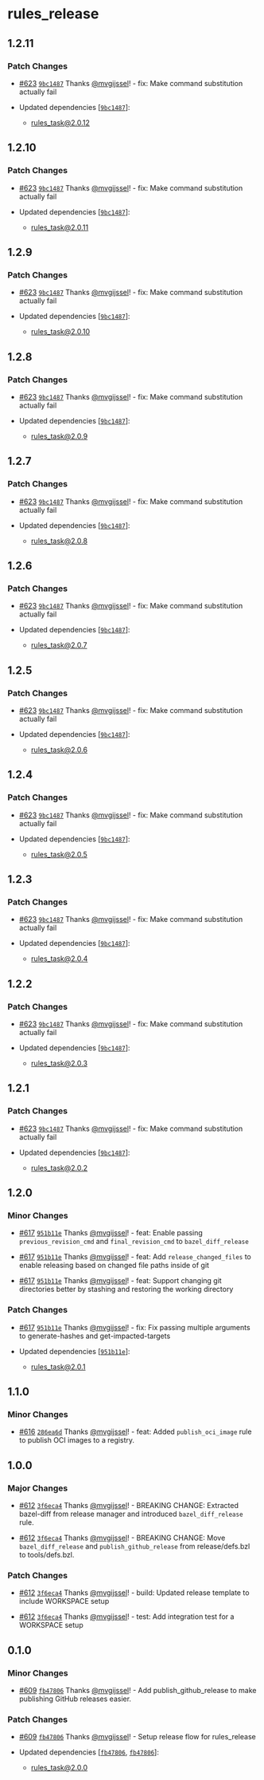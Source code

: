 # rules_release

## 1.2.11

### Patch Changes

- [#623](https://github.com/vgijssel/setup/pull/623) [`9bc1487`](https://github.com/vgijssel/setup/commit/9bc1487bee5d8e5d3d070f974ef695ac7407ffd7) Thanks [@mvgijssel](https://github.com/mvgijssel)! - fix: Make command substitution actually fail

- Updated dependencies [[`9bc1487`](https://github.com/vgijssel/setup/commit/9bc1487bee5d8e5d3d070f974ef695ac7407ffd7)]:
  - rules_task@2.0.12

## 1.2.10

### Patch Changes

- [#623](https://github.com/vgijssel/setup/pull/623) [`9bc1487`](https://github.com/vgijssel/setup/commit/9bc1487bee5d8e5d3d070f974ef695ac7407ffd7) Thanks [@mvgijssel](https://github.com/mvgijssel)! - fix: Make command substitution actually fail

- Updated dependencies [[`9bc1487`](https://github.com/vgijssel/setup/commit/9bc1487bee5d8e5d3d070f974ef695ac7407ffd7)]:
  - rules_task@2.0.11

## 1.2.9

### Patch Changes

- [#623](https://github.com/vgijssel/setup/pull/623) [`9bc1487`](https://github.com/vgijssel/setup/commit/9bc1487bee5d8e5d3d070f974ef695ac7407ffd7) Thanks [@mvgijssel](https://github.com/mvgijssel)! - fix: Make command substitution actually fail

- Updated dependencies [[`9bc1487`](https://github.com/vgijssel/setup/commit/9bc1487bee5d8e5d3d070f974ef695ac7407ffd7)]:
  - rules_task@2.0.10

## 1.2.8

### Patch Changes

- [#623](https://github.com/vgijssel/setup/pull/623) [`9bc1487`](https://github.com/vgijssel/setup/commit/9bc1487bee5d8e5d3d070f974ef695ac7407ffd7) Thanks [@mvgijssel](https://github.com/mvgijssel)! - fix: Make command substitution actually fail

- Updated dependencies [[`9bc1487`](https://github.com/vgijssel/setup/commit/9bc1487bee5d8e5d3d070f974ef695ac7407ffd7)]:
  - rules_task@2.0.9

## 1.2.7

### Patch Changes

- [#623](https://github.com/vgijssel/setup/pull/623) [`9bc1487`](https://github.com/vgijssel/setup/commit/9bc1487bee5d8e5d3d070f974ef695ac7407ffd7) Thanks [@mvgijssel](https://github.com/mvgijssel)! - fix: Make command substitution actually fail

- Updated dependencies [[`9bc1487`](https://github.com/vgijssel/setup/commit/9bc1487bee5d8e5d3d070f974ef695ac7407ffd7)]:
  - rules_task@2.0.8

## 1.2.6

### Patch Changes

- [#623](https://github.com/vgijssel/setup/pull/623) [`9bc1487`](https://github.com/vgijssel/setup/commit/9bc1487bee5d8e5d3d070f974ef695ac7407ffd7) Thanks [@mvgijssel](https://github.com/mvgijssel)! - fix: Make command substitution actually fail

- Updated dependencies [[`9bc1487`](https://github.com/vgijssel/setup/commit/9bc1487bee5d8e5d3d070f974ef695ac7407ffd7)]:
  - rules_task@2.0.7

## 1.2.5

### Patch Changes

- [#623](https://github.com/vgijssel/setup/pull/623) [`9bc1487`](https://github.com/vgijssel/setup/commit/9bc1487bee5d8e5d3d070f974ef695ac7407ffd7) Thanks [@mvgijssel](https://github.com/mvgijssel)! - fix: Make command substitution actually fail

- Updated dependencies [[`9bc1487`](https://github.com/vgijssel/setup/commit/9bc1487bee5d8e5d3d070f974ef695ac7407ffd7)]:
  - rules_task@2.0.6

## 1.2.4

### Patch Changes

- [#623](https://github.com/vgijssel/setup/pull/623) [`9bc1487`](https://github.com/vgijssel/setup/commit/9bc1487bee5d8e5d3d070f974ef695ac7407ffd7) Thanks [@mvgijssel](https://github.com/mvgijssel)! - fix: Make command substitution actually fail

- Updated dependencies [[`9bc1487`](https://github.com/vgijssel/setup/commit/9bc1487bee5d8e5d3d070f974ef695ac7407ffd7)]:
  - rules_task@2.0.5

## 1.2.3

### Patch Changes

- [#623](https://github.com/vgijssel/setup/pull/623) [`9bc1487`](https://github.com/vgijssel/setup/commit/9bc1487bee5d8e5d3d070f974ef695ac7407ffd7) Thanks [@mvgijssel](https://github.com/mvgijssel)! - fix: Make command substitution actually fail

- Updated dependencies [[`9bc1487`](https://github.com/vgijssel/setup/commit/9bc1487bee5d8e5d3d070f974ef695ac7407ffd7)]:
  - rules_task@2.0.4

## 1.2.2

### Patch Changes

- [#623](https://github.com/vgijssel/setup/pull/623) [`9bc1487`](https://github.com/vgijssel/setup/commit/9bc1487bee5d8e5d3d070f974ef695ac7407ffd7) Thanks [@mvgijssel](https://github.com/mvgijssel)! - fix: Make command substitution actually fail

- Updated dependencies [[`9bc1487`](https://github.com/vgijssel/setup/commit/9bc1487bee5d8e5d3d070f974ef695ac7407ffd7)]:
  - rules_task@2.0.3

## 1.2.1

### Patch Changes

- [#623](https://github.com/vgijssel/setup/pull/623) [`9bc1487`](https://github.com/vgijssel/setup/commit/9bc1487bee5d8e5d3d070f974ef695ac7407ffd7) Thanks [@mvgijssel](https://github.com/mvgijssel)! - fix: Make command substitution actually fail

- Updated dependencies [[`9bc1487`](https://github.com/vgijssel/setup/commit/9bc1487bee5d8e5d3d070f974ef695ac7407ffd7)]:
  - rules_task@2.0.2

## 1.2.0

### Minor Changes

- [#617](https://github.com/vgijssel/setup/pull/617) [`951b11e`](https://github.com/vgijssel/setup/commit/951b11ef1110cbb6696e4cb8c9d4d738dba0a64a) Thanks [@mvgijssel](https://github.com/mvgijssel)! - feat: Enable passing `previous_revision_cmd` and `final_revision_cmd` to `bazel_diff_release`

- [#617](https://github.com/vgijssel/setup/pull/617) [`951b11e`](https://github.com/vgijssel/setup/commit/951b11ef1110cbb6696e4cb8c9d4d738dba0a64a) Thanks [@mvgijssel](https://github.com/mvgijssel)! - feat: Add `release_changed_files` to enable releasing based on changed file paths inside of git

- [#617](https://github.com/vgijssel/setup/pull/617) [`951b11e`](https://github.com/vgijssel/setup/commit/951b11ef1110cbb6696e4cb8c9d4d738dba0a64a) Thanks [@mvgijssel](https://github.com/mvgijssel)! - feat: Support changing git directories better by stashing and restoring the working directory

### Patch Changes

- [#617](https://github.com/vgijssel/setup/pull/617) [`951b11e`](https://github.com/vgijssel/setup/commit/951b11ef1110cbb6696e4cb8c9d4d738dba0a64a) Thanks [@mvgijssel](https://github.com/mvgijssel)! - fix: Fix passing multiple arguments to generate-hashes and get-impacted-targets

- Updated dependencies [[`951b11e`](https://github.com/vgijssel/setup/commit/951b11ef1110cbb6696e4cb8c9d4d738dba0a64a)]:
  - rules_task@2.0.1

## 1.1.0

### Minor Changes

- [#616](https://github.com/vgijssel/setup/pull/616) [`286ea6d`](https://github.com/vgijssel/setup/commit/286ea6d51987fe66961fd06a5d7c30d51063ebcb) Thanks [@mvgijssel](https://github.com/mvgijssel)! - feat: Added `publish_oci_image` rule to publish OCI images to a registry.

## 1.0.0

### Major Changes

- [#612](https://github.com/vgijssel/setup/pull/612) [`3f6eca4`](https://github.com/vgijssel/setup/commit/3f6eca4c03214e021cc333fecd466abea67bd1a3) Thanks [@mvgijssel](https://github.com/mvgijssel)! - BREAKING CHANGE: Extracted bazel-diff from release manager and introduced `bazel_diff_release` rule.

- [#612](https://github.com/vgijssel/setup/pull/612) [`3f6eca4`](https://github.com/vgijssel/setup/commit/3f6eca4c03214e021cc333fecd466abea67bd1a3) Thanks [@mvgijssel](https://github.com/mvgijssel)! - BREAKING CHANGE: Move `bazel_diff_release` and `publish_github_release` from release/defs.bzl to tools/defs.bzl.

### Patch Changes

- [#612](https://github.com/vgijssel/setup/pull/612) [`3f6eca4`](https://github.com/vgijssel/setup/commit/3f6eca4c03214e021cc333fecd466abea67bd1a3) Thanks [@mvgijssel](https://github.com/mvgijssel)! - build: Updated release template to include WORKSPACE setup

- [#612](https://github.com/vgijssel/setup/pull/612) [`3f6eca4`](https://github.com/vgijssel/setup/commit/3f6eca4c03214e021cc333fecd466abea67bd1a3) Thanks [@mvgijssel](https://github.com/mvgijssel)! - test: Add integration test for a WORKSPACE setup

## 0.1.0

### Minor Changes

- [#609](https://github.com/vgijssel/setup/pull/609) [`fb47806`](https://github.com/vgijssel/setup/commit/fb47806859895b5629f34c5c92a843b83967ab03) Thanks [@mvgijssel](https://github.com/mvgijssel)! - Add publish_github_release to make publishing GitHub releases easier.

### Patch Changes

- [#609](https://github.com/vgijssel/setup/pull/609) [`fb47806`](https://github.com/vgijssel/setup/commit/fb47806859895b5629f34c5c92a843b83967ab03) Thanks [@mvgijssel](https://github.com/mvgijssel)! - Setup release flow for rules_release

- Updated dependencies [[`fb47806`](https://github.com/vgijssel/setup/commit/fb47806859895b5629f34c5c92a843b83967ab03), [`fb47806`](https://github.com/vgijssel/setup/commit/fb47806859895b5629f34c5c92a843b83967ab03)]:
  - rules_task@2.0.0
